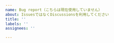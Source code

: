 ```yaml
---
name: Bug report（こちらは現在使用していません）
about: IssuesではなくDiscussionsを利用してください
title: ''
labels: ''
assignees: ''

---
```


<!--
Qiita DiscussionsではIssuesではなくDiscussionsにてご意見・ご要望を受け付けております。
詳しくはこちらをご確認ください。
https://github.com/increments/qiita-discussions/discussions/116
 -->
